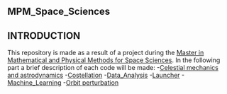 ## MPM_Space_Sciences ##

## INTRODUCTION ##
This repository is made as a result of a project during the [Master in Mathematical and Physical Methods for Space Sciences](https://mpmss.i-learn.unito.it/). 
In the following part a brief description of each code will be made:
   -[Celestial mechanics and astrodynamics](https://github.com/andreasemeraro/MPM_Space_Sciences/tree/main/Celestial%20mechanics%20and%20astrodynamics)
   -[Costellation](https://github.com/andreasemeraro/MPM_Space_Sciences/tree/main/Costellation)
   -[Data_Analysis](https://github.com/andreasemeraro/MPM_Space_Sciences/tree/main/Data_Analysis)
   -[Launcher](https://github.com/andreasemeraro/MPM_Space_Sciences/tree/main/Launcher)
   -[Machine_Learning](https://github.com/andreasemeraro/MPM_Space_Sciences/tree/main/Machine_Learning)
   -[Orbit perturbation](https://github.com/andreasemeraro/MPM_Space_Sciences/tree/main/Orbit%20perturbation)

